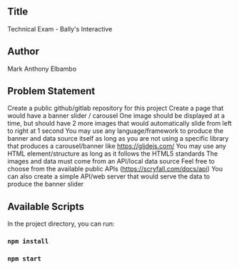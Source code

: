 ## Title
Technical Exam - Bally's Interactive

## Author
Mark Anthony Elbambo

## Problem Statement

Create a public github/gitlab repository for this project
Create a page that would have a banner slider / carousel
One image should be displayed at a time, but should have 2 more images that would automatically slide from left to right at 1 second
You may use any language/framework to produce the banner and data source itself as long as you are not using a specific library that produces a carousel/banner like https://glidejs.com/
You may use any HTML element/structure as long as it follows the HTML5 standards
The images and data must come from an API/local data source
Feel free to choose from the available public APIs (https://scryfall.com/docs/api)
You can also create a simple API/web server that would serve the data to produce the banner slider

## Available Scripts
In the project directory, you can run:
### `npm install`

### `npm start`

